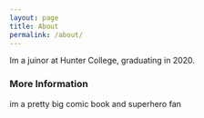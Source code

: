 ```yaml
---
layout: page
title: About
permalink: /about/
---
```


Im a juinor at Hunter College, graduating in 2020.

### More Information

im a pretty big comic book and superhero fan

